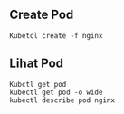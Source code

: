 ## Create Pod
```
Kubetcl create -f nginx
```

## Lihat Pod
```
Kubctl get pod
kubectl get pod -o wide
kubectl describe pod nginx
```
